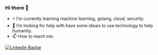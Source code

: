 ### Hi there 👋

- ⚡ I’m currently learning machine learning, golang, cloud, security.
- 💬  I’m looking for help with have some ideais to use technology to help humanity.
- 📫 How to reach me:

[![Linkedin Badge](https://img.shields.io/badge/-William%20Nakagawa-blue?style=flat-square&logo=Linkedin&logoColor=white&link=https://www.linkedin.com/in/william-nakagawa/)](https://www.linkedin.com/in/william-nakagawa/)
